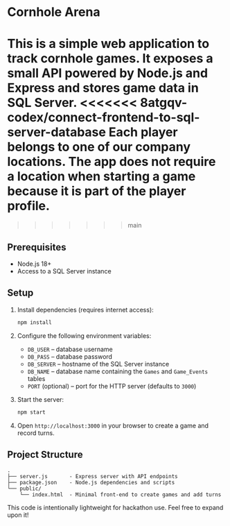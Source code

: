 # Cornhole Arena

This is a simple web application to track cornhole games. It exposes a small API powered by Node.js and Express and stores game data in SQL Server.
<<<<<<< 8atgqv-codex/connect-frontend-to-sql-server-database
Each player belongs to one of our company locations. The app does not require a location when starting a game because it is part of the player profile.
=======
>>>>>>> main

## Prerequisites

- Node.js 18+
- Access to a SQL Server instance

## Setup

1. Install dependencies (requires internet access):

   ```bash
   npm install
   ```

2. Configure the following environment variables:

   - `DB_USER` – database username
   - `DB_PASS` – database password
   - `DB_SERVER` – hostname of the SQL Server instance
   - `DB_NAME` – database name containing the `Games` and `Game_Events` tables
   - `PORT` (optional) – port for the HTTP server (defaults to `3000`)

3. Start the server:

   ```bash
   npm start
   ```

4. Open `http://localhost:3000` in your browser to create a game and record turns.

## Project Structure

```
.
├── server.js       - Express server with API endpoints
├── package.json    - Node.js dependencies and scripts
└── public/
    └── index.html  - Minimal front-end to create games and add turns
```

This code is intentionally lightweight for hackathon use. Feel free to expand upon it!
